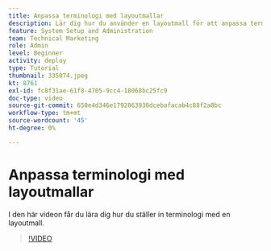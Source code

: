 ```yaml
---
title: Anpassa terminologi med layoutmallar
description: Lär dig hur du använder en layoutmall för att anpassa terminologi som visas i användargränssnittet för uppgifter, projekt och andra objekt.
feature: System Setup and Administration
team: Technical Marketing
role: Admin
level: Beginner
activity: deploy
type: Tutorial
thumbnail: 335074.jpeg
kt: 8761
exl-id: fc8f31ae-61f8-4705-9cc4-18068bc25fc9
doc-type: video
source-git-commit: 650e4d346e1792863930dcebafacab4c88f2a8bc
workflow-type: tm+mt
source-wordcount: '45'
ht-degree: 0%

---
```


# Anpassa terminologi med layoutmallar

I den här videon får du lära dig hur du ställer in terminologi med en layoutmall.

>[!VIDEO](https://video.tv.adobe.com/v/335074/?quality=12&learn=on)
